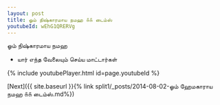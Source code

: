 ```yaml
---
layout: post
title: ஓம் நிஷ்காரமாய நமஹ ௧௧ டைம்ஸ்
youtubeId: wEhG1QRERVg
---
```

 
 
 ஓம் நிஷ்காரமாய நமஹ  
 
 -  யார் எந்த வேலையும் செய்ய மாட்டார்கள் 
 
  
 
  
 
 
 
 
 
 


{% include youtubePlayer.html id=page.youtubeId %}
 
[Next]({{ site.baseurl }}{% link  split1/_posts/2014-08-02-ஓம் ஹேமகாராய நமஹ ௧௧ டைம்ஸ்.md%})
 
